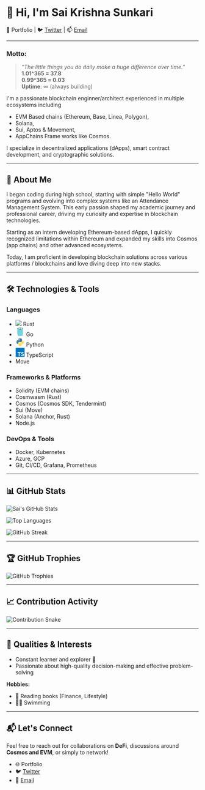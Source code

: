 # 👋 Hi, I'm Sai Krishna Sunkari

🔗  Portfolio | 🐦 [Twitter](https://twitter.com/saisunkari19) | 📫 [Email](mailto:saisunkari19@protonmail.com)

---
### Motto:

> <i>"The little things you do daily make a huge difference over time."</i>
> **1.01^365 = 37.8**   
> **0.99^365 = 0.03**  
> **Uptime**: ∞ (always building)

I'm a passionate blockchain enginner/architect  experienced in multiple ecosystems including 

- EVM Based chains (Ethereum, Base, Linea, Polygon), 
- Solana, 
- Sui, Aptos & Movement, 
- AppChains  Frame works like Cosmos. 

I specialize in decentralized applications (dApps), smart contract development, and cryptographic solutions.

---

## 🚀 About Me

I began coding during high school, starting with simple "Hello World" programs and evolving into complex systems like an Attendance Management System. This early passion shaped my academic journey and professional career, driving my curiosity and expertise in blockchain technologies.

Starting as an intern developing Ethereum-based dApps, I quickly recognized limitations within Ethereum and expanded my skills into Cosmos (app chains) and other advanced ecosystems.

Today, I am proficient in developing blockchain solutions across various platforms / blockchains and love diving deep into new stacks.

---

## 🛠️ Technologies & Tools

### Languages

* <img src="https://cdn.jsdelivr.net/gh/devicons/devicon@latest/icons/rust/rust-line.svg" width="24"/> Rust  
* <img src="https://raw.githubusercontent.com/devicons/devicon/master/icons/go/go-original.svg" width="24"/> Go  
* <img src="https://raw.githubusercontent.com/devicons/devicon/master/icons/python/python-original.svg" width="24"/> Python  
* <img src="https://raw.githubusercontent.com/devicons/devicon/master/icons/typescript/typescript-original.svg" width="24"/> TypeScript  
* Move

### Frameworks & Platforms

* Solidity (EVM chains)
* Cosmwasm (Rust) 
* Cosmos (Cosmos SDK, Tendermint)
* Sui (Move)
* Solana (Anchor, Rust)
* Node.js

### DevOps & Tools

* Docker, Kubernetes
* Azure, GCP
* Git, CI/CD, Grafana, Prometheus

---

## 📊 GitHub Stats

![Sai's GitHub Stats](https://github-readme-stats.vercel.app/api?username=saisunkari19\&show_icons=true\&theme=radical)

![Top Languages](https://github-readme-stats.vercel.app/api/top-langs?username=saisunkari19\&layout=compact)

![GitHub Streak](https://github-readme-streak-stats.herokuapp.com/?user=saisunkari19)

---

## 🏆 GitHub Trophies

![GitHub Trophies](https://github-profile-trophy.vercel.app/?username=saisunkari19)

---

## 📈 Contribution Activity

![Contribution Snake](https://github.com/saisunkari19/saisunkari19/blob/output/github-contribution-grid-snake.svg)

---

## 🌟 Qualities & Interests

* Constant learner and explorer 🚀
* Passionate about high-quality decision-making and effective problem-solving

**Hobbies:**

* 📖 Reading books (Finance, Lifestyle)
* 🏊‍♂️ Swimming

---

## 📬 Let's Connect

Feel free to reach out for collaborations on **DeFi**, discussions around **Cosmos and EVM**, or simply to network!

* 🌐 Portfolio
* 🐦 [Twitter](https://twitter.com/saisunkari19)
* 📧 [Email](mailto:saisunkari19@protonmail.com)

